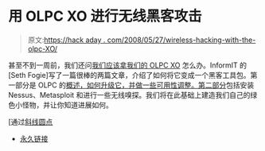 # 用 OLPC XO 进行无线黑客攻击

> 原文:[https://hack aday . com/2008/05/27/wireless-hacking-with-the-olpc-XO/](https://hackaday.com/2008/05/27/wireless-hacking-with-the-olpc-xo/)

甚至不到一周前，我们还问[我们应该拿我们的 OLPC XO](http://www.hackaday.com/2008/05/21/hacking-the-olpc-now-and-tomorrow/) 怎么办。InformIT 的[Seth Fogie]写了一篇很棒的两篇文章，介绍了如何将它变成一个黑客工具包。第一部分是 OLPC 的[概述，如何升级它，并做一些可用性调整。第二部分](http://www.informit.com/articles/article.aspx?p=1211713&seqNum=1)包括安装 Nessus、Metasploit 和进行一些无线嗅探。我们将在此基础上建造我们自己的绿色小怪物，并让你知道进展如何。

[通过[斜线圆点](http://news.slashdot.org/article.pl?sid=08/05/27/1333248&from=rss)

*   [永久链接](http://www.informit.com/articles/article.aspx?p=1211713&seqNum=1)